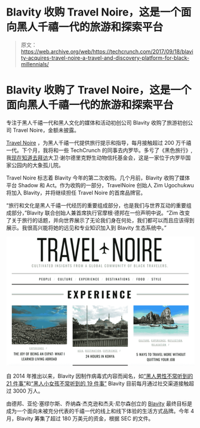 # Blavity 收购 Travel Noire，这是一个面向黑人千禧一代的旅游和探索平台 

> 原文：<https://web.archive.org/web/https://techcrunch.com/2017/09/18/blavity-acquires-travel-noire-a-travel-and-discovery-platform-for-black-millennials/>

# Blavity 收购了 Travel Noire，这是一个面向黑人千禧一代的旅游和探索平台

专注于黑人千禧一代和黑人文化的媒体和活动初创公司 Blavity 收购了旅游初创公司 Travel Noire，金额未披露。

[Travel Noire](https://web.archive.org/web/20221221193408/https://travelnoire.com/) ，为黑人千禧一代提供旅行提示和指导，每月接触超过 200 万千禧一代。下个月，我将和一些 TechCrunch 的同事去内罗毕。多亏了《黑色旅行》,我[现在知道去拜访](https://web.archive.org/web/20221221193408/https://travelnoire.com/david-sheldrick-wildlife-trust/?hvid=2Oooi)大卫·谢尔德里克野生动物信托基金会，这是一家位于内罗毕国家公园内的大象孤儿院。

Travel Noire 标志着 Blavity 今年的第二次收购。几个月前，Blavity 收购了媒体平台 Shadow 和 Act。作为收购的一部分，TravelNoire 创始人 Zim Ugochukwu 将加入 Blavity，并将继续担任 Travel Noire 的首席品牌官。

“旅行和文化是黑人千禧一代经历的重要组成部分，也是我们与世界互动的重要组成部分，”Blavity 联合创始人兼首席执行官摩根·德邦在一份声明中说。“Zim 改变了关于旅行的话题，并向世界展示了无论我们身在何处，我们都可以而且应该得到展示。我很高兴能将她的远见和专业知识加入到 Blavity 生态系统中。”

![](img/91487b79ae56d3516a1ec03f1ecaefc1.png)

自 2014 年推出以来，Blavity 因制作病毒式内容而闻名，如[“黑人男性不常听到的 21 件事”](https://web.archive.org/web/20221221193408/http://blavity.com/21-things-black-men-need-hear/)和[“黑人小女孩不常听到的 19 件事”](https://web.archive.org/web/20221221193408/http://blavity.com/18-things-little-black-girls-dont-hear-often-enough/) Blavity 目前每月通过社交渠道接触超过 3000 万人。

由德邦、亚伦·塞缪尔斯、乔纳森·杰克逊和杰夫·尼尔森创立的 [Blavity](https://web.archive.org/web/20221221193408/http://blavity.com/) 最终目标是成为一个面向未被充分代表的千禧一代的线上和线下体验的生活方式品牌。今年 4 月，Blavity 筹集了超过 180 万美元的资金，根据 SEC 的文件。